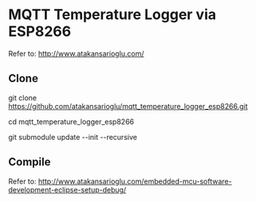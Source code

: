 # MQTT Temperature Logger via ESP8266
Refer to: http://www.atakansarioglu.com/

## Clone
git clone https://github.com/atakansarioglu/mqtt_temperature_logger_esp8266.git

cd mqtt_temperature_logger_esp8266

git submodule update --init --recursive

## Compile
Refer to: http://www.atakansarioglu.com/embedded-mcu-software-development-eclipse-setup-debug/
